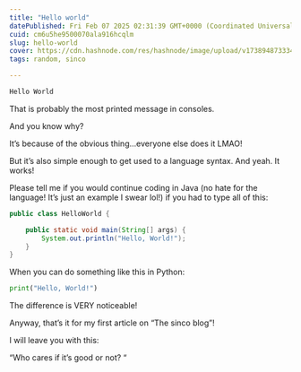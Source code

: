 ```yaml
---
title: "Hello world"
datePublished: Fri Feb 07 2025 02:31:39 GMT+0000 (Coordinated Universal Time)
cuid: cm6u5he9500070ala916hcqlm
slug: hello-world
cover: https://cdn.hashnode.com/res/hashnode/image/upload/v1738948733348/50ba9788-edc7-4580-b654-6e0daf75ee08.png
tags: random, sinco

---
```


```bash
Hello World
```

That is probably the most printed message in consoles.

And you know why?

It’s because of the obvious thing…everyone else does it LMAO!

But it’s also simple enough to get used to a language syntax. And yeah. It works!

Please tell me if you would continue coding in Java (no hate for the language! It’s just an example I swear lol!) if you had to type all of this:

```java
public class HelloWorld {

    public static void main(String[] args) {
        System.out.println("Hello, World!");
    }
}
```

When you can do something like this in Python:

```python
print("Hello, World!")
```

The difference is VERY noticeable!

Anyway, that’s it for my first article on “The sinco blog”!

I will leave you with this:

“Who cares if it’s good or not? “